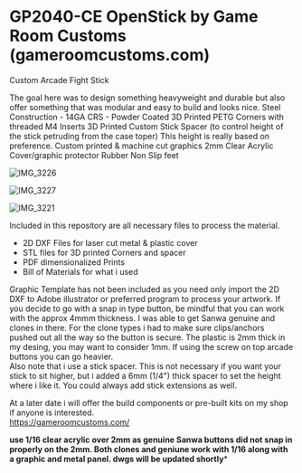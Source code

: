 # GP2040-CE OpenStick by Game Room Customs (gameroomcustoms.com) 
 Custom Arcade Fight Stick

 The goal here was to design something heavyweight and durable but also offer something that was modular and easy to build and looks nice. 
 Steel Construction - 14GA CRS - Powder Coated
 3D Printed PETG Corners with threaded M4 Inserts
 3D Printed Custom Stick Spacer (to control height of the stick petruding from the case toper) This height is really based on preference. 
 Custom printed & machine cut graphics
 2mm Clear Acrylic Cover/graphic protector
 Rubber Non Slip feet

![IMG_3226](https://github.com/user-attachments/assets/32d7ea27-ac24-469f-add6-c9e48e2c94af)

![IMG_3227](https://github.com/user-attachments/assets/e802b031-3313-433d-be59-33064db5bddb)


![IMG_3221](https://github.com/user-attachments/assets/0885c760-1203-4960-a1a9-43355834fba7)


Included in this repository are all necessary files to process the material.
 - 2D DXF Files for laser cut metal & plastic cover
 - STL files for 3D printed Corners and spacer
 - PDF dimensionalized Prints
 - Bill of Materials for what i used

Graphic Template has not been included as you need only import the 2D DXF to Adobe illustrator or preferred program to process your artwork. 
If you decide to go with a snap in type button, be mindful that you can work with the approx 4mmm thickness. I was able to get Sanwa genuine and clones in there. For the
clone types i had to make sure clips/anchors pushed out all the way so the button is secure. The plastic is 2mm thick in my desing, you may want to consider 1mm.  If using the screw on top
arcade buttons you can go heavier.  
Also note that i use a stick spacer.  This is not necessary if you want your stick to sit higher, but i added a 6mm (1/4") thick spacer to set the height where i like it. You could always add stick extensions as well. 

At a later date i will offer the build components or pre-built kits on my shop if anyone is interested.  
https://gameroomcustoms.com/

****use 1/16 clear acrylic over 2mm as genuine Sanwa buttons did not snap in properly on the 2mm. Both clones and geniune work with 1/16 along with a graphic and metal panel. dwgs will be updated shortly*****
